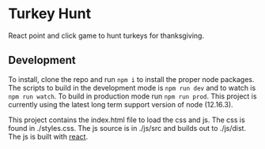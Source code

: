 # Turkey Hunt

React point and click game to hunt turkeys for thanksgiving.

## Development
To install, clone the repo and run ```npm i``` to install the proper node packages. The scripts to build in the development mode is ```npm run dev``` and to watch is ```npm run watch```. To build in production mode run ```npm run prod```. This project is currently using the latest long term support version of node (12.16.3).

This project contains the index.html file to load the css and js. The css is found in ./styles.css. The js source is in ./js/src and builds out to ./js/dist. The js is built with [react](https://reactjs.org/docs/getting-started.html).